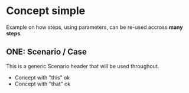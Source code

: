 # Concept simple

Example on how steps, using parameters, can be re-used accross **many steps**. 


## ONE: Scenario / Case 
This is a generic Scenario header that will be used throughout.

  * Concept with "this" ok
  * Concept with "that" ok
